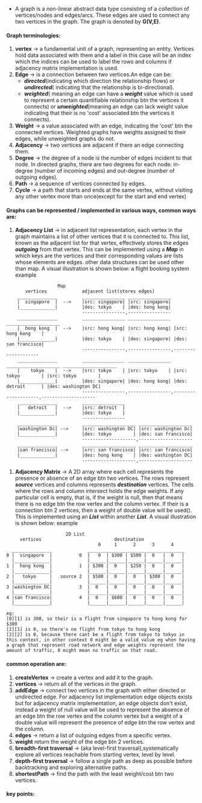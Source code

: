 - A graph is a non-linear abstract data type consisting of a collection of vertices/nodes and edges/arcs. These edges are used to connect any two vertices in the graph. The graph is denoted by **G(V,E)**.

#### Graph terminologies:
1. **vertex** -> a fundamental unit of a graph, representing an entity. Vertices hold data associated with them and a label in this case will be an index which the indices can be used to label the rows and columns if adjacency matrix implementation is used.
2. **Edge** -> is a connection between two vertices.An edge can be:
    - ***directed***(indicating which direction the relationship flows) or ***undirected***( indicating that the relationship is bi-directional). 
    - ***weighted***( meaning an edge can have a ***weight*** value which is used to represent a certain quantifiable relationship btn the vertices it connects) or ***unweighted***(meaning an edge can lack weight value indicating that their is no 'cost' associated btn the vertices it connects).
3. **Weight** -> a value associated with an edge, indicating the 'cost' btn the connected vertices. Weighted graphs have weights assigned to their edges, while unweighted graphs do not.
4. **Adjacency** -> two vertices are adjacent if there an edge connecting them.
5. **Degree** -> the degree of a node is the number of edges incident to that node. In directed graphs, there are two degrees for each node: in-degree (number of incoming edges) and out-degree (number of outgoing edges).
6. **Path** -> a sequence of vertices connected by edges.
7. **Cycle** -> a path that starts and ends at the same vertex, without visiting any other vertex more than once(except for the start and end vertex) 

#### Graphs can be represented / implemented in various ways, common ways are:
1. **Adjacency List** -> in adjacent list representation, each vertex in the graph maintains a list of other vertices that it is connected to. This list, known as the adjacent list for that vertex, effectively stores the edges ***outgoing*** from that vertex. This can be implemented using a ***Map*** in which keys are the vertices and their corresponding values are lists whose elements are edges. other data structures can be used other than map. A visual illustration is shown below: a flight booking system example
```
                   Map
       vertices             adjacent list(stores edges)
    _______________         ________________ ________________
    |  singapore  |  -->    |src: singapore| |src: singapore|
    |_____________|         |des: tokyo    | |des: hong kong|
                            ----------------,----------------
    _______________         ________________ ________________ ____________________
    |  hong kong  |  -->    |src: hong kong| |src: hong kong| |src: hong kong    |
    |_____________|         |des: tokyo    | |des: singapore| |des: san francisco|
                            ----------------,----------------,-------------------- 
    _______________         ________________ ________________ ____________________ ____________________ 
    |    tokyo    |  -->    |src: tokyo    | |src: tokyo    | |src: tokyo        | |src: tokyo        |
    |_____________|         |des: singapore| |des: hong kong| |des: detroit      | |des: washington DC| 
                            ----------------,----------------,--------------------,--------------------
    _______________         ________________ 
    |   detroit   |  -->    |src: detroit  |   
    |_____________|         |des: tokyo    |
                            ----------------
    _______________         ____________________ ____________________
    |washington Dc| -->     |src: washington DC| |src: washington Dc| 
    |_____________|         |des: tokyo        | |des: san francisco|
                            --------------------,--------------------
    _______________         ____________________ ____________________
    |san francisco| -->     |src: san francisco| |src: san francisco|
    |_____________|         |des: hong kong    | |des: washington DC|
                            --------------------,--------------------            
```
1. **Adjacency Matrix** -> A 2D array where each cell represents the presence or absence of an edge btn two vertices. The rows represent ***source*** vertices and columns represents ***destination*** vertices. The cells where the rows and column intersect holds the edge weights. If any particular cell is empty, that is, if the weight is null, then that means there is no edge btn the row vertex and the column vertex. If their is a connection btn 2 vertices, then a weight of double value will be used(). This is implemented using an ***List*** within another ***List***. A visual illustration is shown below: example
```
                      2D List  
     vertices                           destination
                                  0     1      2      3      4
  _______________             ____________________________________
0 |  singapore  |          0  |   0  | $300 | $500 |  0   |  0   |
  |_____________|             |______|______|______|______|______|  
1 |  hong kong  |          1  | $300 |  0   | $250 |  0   |  0   |     
  |_____________|             |______|______|______|______|______|    
2 |   tokyo     |   source 2  | $500 |  0   |  0   | $300 |  0   |    
  |_____________|             |______|______|______|______|______|
3 |washington DC|          3  |  0   |  0   |  0   |  0   |  0   |
  |_____________|             |______|______|______|______|______|
4 |san francisco|          4  |  0   | $600 |  0   |  0   |  0   |
  |_____________|             |______|______|______|______|______|

eg:
[0][1] is 300, so their is a flight from singapore to hong kong for $300
[2][1] is 0, so there's no flight from tokyo to hong kong
[2][2] is 0, because there cant be a flight from tokyo to tokyo in this context, in other context 0 might be a valid value eg when having a graph that represent road network and edge weights represent the amount of traffic, 0 might mean no traffic on that road.

```


#### common operation are:
1. **createVertex** -> create a vertex and add it to the graph.
2. **vertices** -> return all of the vertices in the graph.
3. **addEdge** -> connect two vertices in the graph with either directed or undirected edge. For adjacency list implementation edge objects exists but for adjacency matrix implementation, an edge objects don't exist, instead a weight of null value will be used to represent the absence of an edge btn the row vertex and the column vertex but a weight of a double value will represent the presence of edge btn the row vertex and the column.
4. **edges** -> return a list of outgoing edges from a specific vertex.
5. **weight** return the weight of the edge btn 2 vertices.
6. **breadth-first traversal** -> (aka level-first traversal),systematically explore all vertices reachable from starting vertex, level by level.
7. **depth-first traversal** -> follow a single path as deep as possible before backtracking and exploring alternative paths.
8. **shortestPath** -> find the path with the least weight/cost btn two vertices.



#### key points: